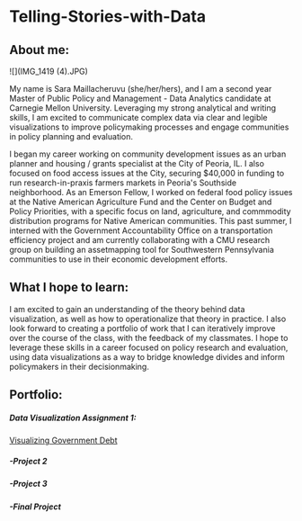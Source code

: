 # Telling-Stories-with-Data

## About me:  
![](IMG_1419 (4).JPG)

My name is Sara Maillacheruvu (she/her/hers), and I am a second year Master of Public Policy and Management - Data Analytics candidate at Carnegie Mellon University. Leveraging my strong analytical and writing skills, I am excited to communicate complex data via clear and legible visualizations to improve policymaking processes and engage communities in policy planning and evaluation. 

I began my career working on community development issues as an urban planner and housing / grants specialist at the City of Peoria, IL. I also focused on food access issues at the City, securing $40,000 in funding to run research-in-praxis farmers markets in Peoria's Southside neighborhood. As an Emerson Fellow, I worked on federal food policy issues at the Native American Agriculture Fund and the Center on Budget and Policy Priorities, with a specific focus on land, agriculture, and commmodity distribution programs for Native American communities. This past summer, I interned with the Government Accountability Office on a transportation efficiency project and am currently collaborating with a CMU research group on building an assetmapping tool for Southwestern Pennsylvania communities to use in their economic development efforts. 

## What I hope to learn: 
I am excited to gain an understanding of the theory behind data visualization, as well as how to operationalize that theory in practice. I also look forward to creating a portfolio of work that I can iteratively improve over the course of the class, with the feedback of my classmates. I hope to leverage these skills in a career focused on policy research and evaluation, using data visualizations as a way to bridge knowledge divides and inform policymakers in their decisionmaking.  

## Portfolio: 
##### Data Visualization Assignment 1: 
[Visualizing Government Debt](Visualizing_Government_Debt.md)


##### -Project 2 


##### -Project 3


##### -Final Project 

